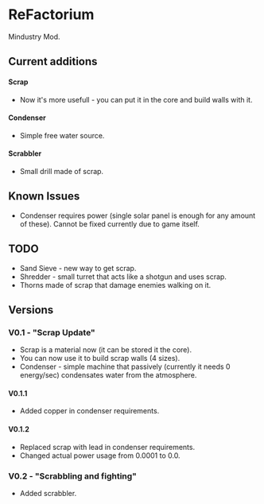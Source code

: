 # ReFactorium
Mindustry Mod.
## Current additions
#### Scrap
* Now it's more usefull - you can put it in the core and build walls with it.
#### Condenser
* Simple free water source.
#### Scrabbler
* Small drill made of scrap.
## Known Issues
* Condenser requires power (single solar panel is enough for any amount of these). Cannot be fixed currently due to game itself.
## TODO
* Sand Sieve - new way to get scrap.
* Shredder - small turret that acts like a shotgun and uses scrap.
* Thorns made of scrap that damage enemies walking on it.
## Versions
### V0.1 - "Scrap Update"
* Scrap is a material now (it can be stored it the core).
* You can now use it to build scrap walls (4 sizes).
* Condenser - simple machine that passively (currently it needs 0 energy/sec) condensates water from the atmosphere.
#### V0.1.1
* Added copper in condenser requirements.
#### V0.1.2
* Replaced scrap with lead in condenser requirements.
* Changed actual power usage from 0.0001 to 0.0.
### V0.2 - "Scrabbling and fighting"
* Added scrabbler.
